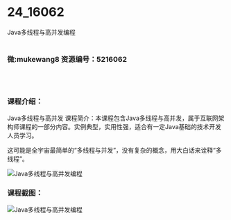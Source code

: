 # 24_16062
Java多线程与高并发编程
<br/></br>
<h3>微:mukewang8 资源编号：5216062</h3>
<br/></br>
<h3>课程介绍：</h3>
<p>Java<a title="查看与 多线程与高并发 相关的文章" target="_blank">多线程与高并发</a> 课程简介：本课程包含Java<a title="查看与 多线程与高并发 相关的文章" target="_blank">多线程与高并发</a>，属于互联网架构师课程的一部分内容。实例典型，实用性强，适合有一定Java基础的技术开发人员学习。</p>
<p>这可能是全宇宙最简单的“多线程与并发”，没有复杂的概念，用大白话来诠释“多线程”。</p>
<p><img src="https://www.ko996.com/wp-content/uploads/img/2020/11/2-25-300x184.png" alt="Java多线程与高并发编程"></p>
<div class="info-desc">
<h3>课程截图：</h3>
<p><img src="https://www.ko996.com/wp-content/uploads/img/2020/11/1-25.png" alt="Java多线程与高并发编程"></p>


			
</div>
